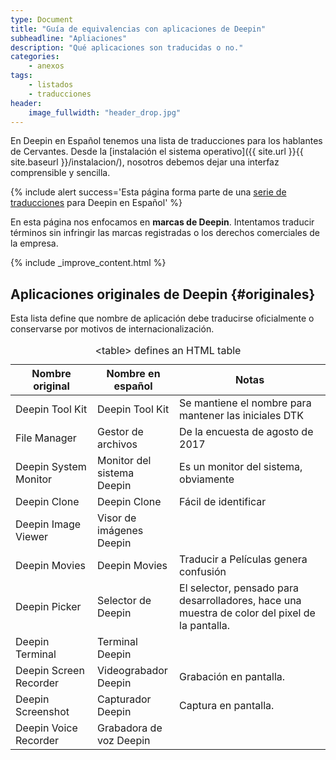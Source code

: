```yaml
---
type: Document
title: "Guía de equivalencias con aplicaciones de Deepin"
subheadline: "Apliaciones"
description: "Qué aplicaciones son traducidas o no."
categories:
    - anexos
tags:
    - listados
    - traducciones
header:
    image_fullwidth: "header_drop.jpg"
---
```

En Deepin en Español tenemos una lista de traducciones para los hablantes de Cervantes. Desde la [instalación el sistema operativo]({{ site.url }}{{ site.baseurl }}/instalacion/), nosotros debemos dejar una interfaz comprensible y sencilla.

{% include alert success='Esta página forma parte de una <a href="/dudas">serie de traducciones</a> para Deepin en Español' %}

En esta página nos enfocamos en **marcas de Deepin**. Intentamos traducir términos sin infringir las marcas registradas o los derechos comerciales de la empresa.

{% include _improve_content.html %}

## Aplicaciones originales de Deepin {#originales}
Esta lista define que nombre de aplicación debe traducirse oficialmente o conservarse por motivos de internacionalización.
<table>
  <caption>&lt;table&gt; defines an HTML table</caption>
  <colgroup>
    <col span="1" style="width: 26%;">
    <col span="1" style="width: 26%;">
    <col span="1" style="width: 48%;">
  </colgroup>
  <thead>
    <tr>
      <th>Nombre original</th>
      <th>Nombre en español</th>
      <th>Notas</th>
    </tr>
  </thead>
  <tbody>
    <tr>
      <td>Deepin Tool Kit</td>
      <td>Deepin Tool Kit</td>
      <td>Se mantiene el nombre para mantener las iniciales DTK</td>
    </tr>
    <tr>
      <td>File Manager</td>
      <td>Gestor de archivos</td>
      <td>De la encuesta de agosto de 2017</td>
    </tr>
    <tr>
      <td>Deepin System Monitor</td>
      <td>Monitor del sistema Deepin</td>
      <td>Es un monitor del sistema, obviamente</td>
    </tr>
    <tr>
      <td>Deepin Clone</td>
      <td>Deepin Clone</td>
      <td>Fácil de identificar</td>
    </tr>
    <tr>
      <td>Deepin Image Viewer</td>
      <td>Visor de imágenes Deepin</td>
      <td></td>
    </tr>
    <tr>
      <td>Deepin Movies</td>
      <td>Deepin Movies</td>
      <td>Traducir a Películas genera confusión</td>
    </tr>
    <tr>
      <td>Deepin Picker</td>
      <td>Selector de Deepin</td>
      <td>El selector, pensado para desarrolladores, hace una muestra de color del pixel de la pantalla.</td>
    </tr>
    <tr>
      <td>Deepin Terminal</td>
      <td>Terminal Deepin</td>
      <td></td>
    </tr>
    <tr>
      <td>Deepin Screen Recorder</td>
      <td>Videograbador Deepin</td>
      <td>Grabación en pantalla.</td>
    </tr>
    <tr>
      <td>Deepin Screenshot</td>
      <td>Capturador Deepin</td>
      <td>Captura en pantalla.</td>
    </tr>
    <tr>
      <td>Deepin Voice Recorder</td>
      <td>Grabadora de voz Deepin</td>
      <td></td>
    </tr>
  </tbody>
</table>
